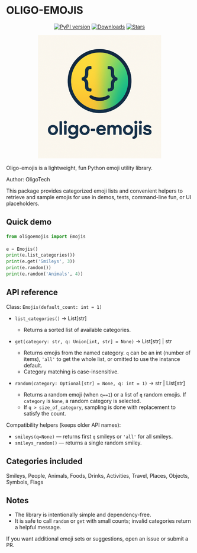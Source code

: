 # OLIGO-EMOJIS

<p align="center">
  <a href="https://pypi.org/project/oligo-emojis/"><img src="https://badge.fury.io/py/oligo-emojis.svg" alt="PyPI version"></a>
  <a href="https://pepy.tech/project/oligo-emojis"><img src="https://static.pepy.tech/badge/oligo-emojis" alt="Downloads"></a>
  <a href="https://github.com/OligoCodes/OLIGO-EMOJIS/stargazers"><img src="https://img.shields.io/github/stars/OligoCodes/OLIGO-EMOJIS.svg" alt="Stars"></a>
</p>

<p align="center">
  <img src="https://raw.githubusercontent.com/OligoCodes/oligo-emojis/main/Oligo_Emojis_Logo.png" alt="Oligo-emojis logo" width="333"/>
</p>

Oligo-emojis is a lightweight, fun Python emoji utility library.

Author: OligoTech

This package provides categorized emoji lists and convenient helpers to retrieve and sample emojis for use in demos, tests, command-line fun, or UI placeholders.

## Quick demo

```python
from oligoemojis import Emojis

e = Emojis()
print(e.list_categories())
print(e.get('Smileys', 3))
print(e.random())
print(e.random('Animals', 4))
```

## API reference

Class: `Emojis(default_count: int = 1)`

- `list_categories()` -> List[str]
	- Returns a sorted list of available categories.

- `get(category: str, q: Union[int, str] = None)` -> List[str] | str
	- Returns emojis from the named category. `q` can be an int (number of items), `'all'` to get the whole list, or omitted to use the instance default.
	- Category matching is case-insensitive.

- `random(category: Optional[str] = None, q: int = 1)` -> str | List[str]
	- Returns a random emoji (when `q==1`) or a list of `q` random emojis. If `category` is `None`, a random category is selected.
	- If `q > size_of_category`, sampling is done with replacement to satisfy the count.

Compatibility helpers (keeps older API names):

- `smileys(q=None)` — returns first `q` smileys or `'all'` for all smileys.
- `smileys_random()` — returns a single random smiley.

## Categories included

Smileys, People, Animals, Foods, Drinks, Activities, Travel, Places, Objects, Symbols, Flags

## Notes

- The library is intentionally simple and dependency-free.
- It is safe to call `random` or `get` with small counts; invalid categories return a helpful message.

If you want additional emoji sets or suggestions, open an issue or submit a PR.
